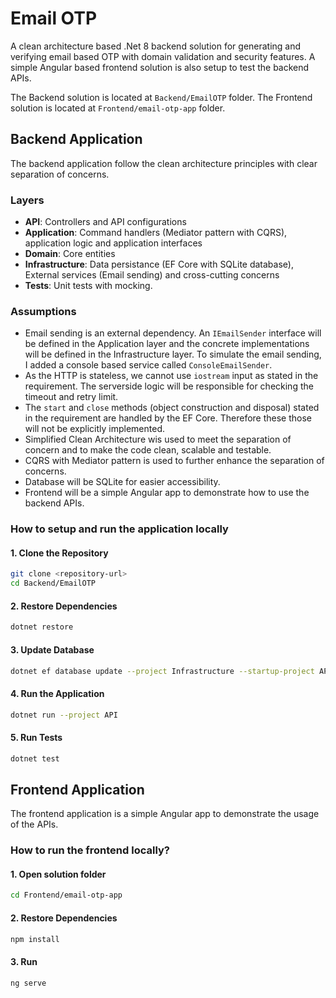 # Email OTP 

A clean architecture based .Net 8 backend solution for generating and verifying email based OTP with domain validation and security features. A simple Angular based frontend solution is also setup to test the backend APIs.

The Backend solution is located at `Backend/EmailOTP` folder.
The Frontend solution is located at `Frontend/email-otp-app` folder.

## Backend Application

The backend application follow the clean architecture principles with clear separation of concerns.

### Layers
- **API**: Controllers and API configurations
- **Application**: Command handlers (Mediator pattern with CQRS), application logic and application interfaces
- **Domain**: Core entities
- **Infrastructure**: Data persistance (EF Core with SQLite database), External services (Email sending) and cross-cutting concerns
- **Tests**: Unit tests with mocking.

### Assumptions
- Email sending is an external dependency. An `IEmailSender` interface will be defined in the Application layer and the concrete implementations will be defined in the Infrastructure layer. To simulate the email sending, I added a console based service called `ConsoleEmailSender`.
- As the HTTP is stateless, we cannot use `iostream` input as stated in the requirement. The serverside logic will be responsible for checking the timeout and retry limit.
- The `start` and `close` methods (object construction and disposal) stated in the requirement are handled by the EF Core. Therefore these those will not be explicitly implemented.
- Simplified Clean Architecture wis used to meet the separation of concern and to make the code clean, scalable and testable.
- CQRS with Mediator pattern is used to further enhance the separation of concerns.
- Database will be SQLite for easier accessibility.
- Frontend will be a simple Angular app to demonstrate how to use the backend APIs.

### How to setup and run the application locally

#### 1. Clone the Repository
```bash
git clone <repository-url>
cd Backend/EmailOTP
```

#### 2. Restore Dependencies
```bash
dotnet restore
```

#### 3. Update Database
```bash
dotnet ef database update --project Infrastructure --startup-project API
```

#### 4. Run the Application
```bash
dotnet run --project API
```

#### 5. Run Tests
```bash
dotnet test
```

## Frontend Application

The frontend application is a simple Angular app to demonstrate the usage of the APIs.

### How to run the frontend locally?

#### 1. Open solution folder
```bash
cd Frontend/email-otp-app
```

#### 2. Restore Dependencies
```bash
npm install
```

#### 3. Run
```bash
ng serve
```


